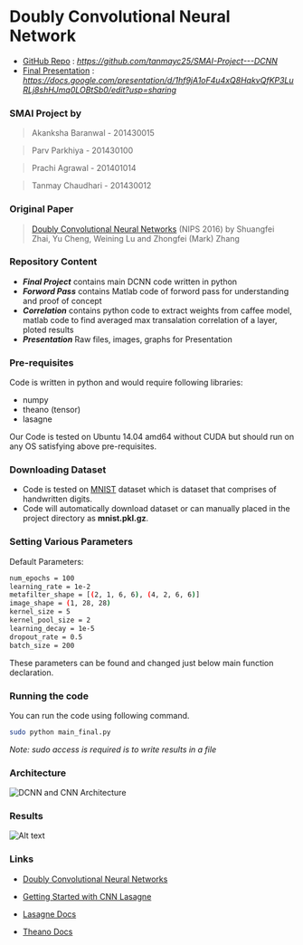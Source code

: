 # Doubly Convolutional Neural Network

- [GitHub Repo] : *https://github.com/tanmayc25/SMAI-Project---DCNN*
- [Final Presentation] : *https://docs.google.com/presentation/d/1hf9jA1oF4u4xQ8HqkvQfKP3LuRLj8shHJmq0LOBtSb0/edit?usp=sharing*

### SMAI Project by
>  Akanksha Baranwal - 201430015

> Parv Parkhiya - 201430100

> Prachi Agrawal - 201401014

> Tanmay Chaudhari - 201430012

### Original Paper
> [Doubly Convolutional Neural Networks] (NIPS 2016) by Shuangfei Zhai, Yu Cheng, Weining Lu and Zhongfei (Mark) Zhang

### Repository Content

- ***Final Project*** contains main DCNN code written in python
- ***Forword Pass*** contains Matlab code of forword pass for understanding and proof of concept
- ***Correlation*** contains python code to extract weights from caffee model, matlab code to find averaged max transalation correlation of a layer, ploted results  
- ***Presentation*** Raw files, images, graphs for Presentation

### Pre-requisites
Code is written in python and would require following libraries:

- numpy
- theano (tensor)
- lasagne

Our Code is tested on Ubuntu 14.04 amd64 without CUDA but should run on any OS satisfying above pre-requisites.
### Downloading Dataset
- Code is tested on [MNIST] dataset which is dataset that comprises of handwritten digits.
- Code will automatically download dataset or can manually placed in the project directory as **mnist.pkl.gz**. 

### Setting Various Parameters

Default Parameters:
```sh    
num_epochs = 100
learning_rate = 1e-2 
metafilter_shape = [(2, 1, 6, 6), (4, 2, 6, 6)]
image_shape = (1, 28, 28)
kernel_size = 5
kernel_pool_size = 2
learning_decay = 1e-5
dropout_rate = 0.5
batch_size = 200
```
These parameters can be found and changed just below main function declaration.

### Running the code

You can run the code using following command.

```sh
sudo python main_final.py
```
*Note: sudo access is required is to write results in a file*

### Architecture
![DCNN and CNN Architecture](http://i.imgur.com/ZLaaimu.png "Architecture")

### Results


![Alt text](http://www.arbormaxtree.com/wp-content/uploads/2014/10/Raleigh-Tree-Removal-1024x884.jpg "Optional title")


### Links

- [Doubly Convolutional Neural Networks]

- [Getting Started with CNN Lasagne]

- [Lasagne Docs] 

- [Theano Docs]



[Doubly Convolutional Neural Networks]: <https://papers.nips.cc/paper/6340-doubly-convolutional-neural-networks.pdf>
[MNIST]: <http://yann.lecun.com/exdb/mnist/>
[Getting Started with CNN Lasagne]: <http://luizgh.github.io/libraries/2015/12/08/getting-started-with-lasagne/>
[Lasagne Docs]: <https://lasagne.readthedocs.io/en/latest/>
[Theano Docs]: <http://deeplearning.net/software/theano/library/index.html>
[GitHub Repo]: <https://github.com/tanmayc25/SMAI-Project---DCNN>
[Final Presentation]: <https://docs.google.com/presentation/d/1hf9jA1oF4u4xQ8HqkvQfKP3LuRLj8shHJmq0LOBtSb0/edit?usp=sharing>
